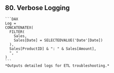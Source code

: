 ## 80. **Verbose Logging**  
    ```DAX
    Log = 
    CONCATENATEX(
      FILTER(
        Sales, 
        Sales[Date] = SELECTEDVALUE('Date'[Date])
      ), 
      Sales[ProductID] & ": " & Sales[Amount], 
      ", "
    )
    ```
    *Outputs detailed logs for ETL troubleshooting.*



